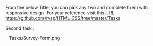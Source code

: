From the below Title, you can pick any two and complete them with responsive design. 
For your reference visit this URL https://github.com/rvsp/HTML-CSS/tree/master/Tasks

Second task :

--Tasks/Survey-Form.png